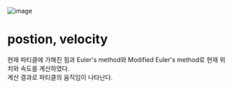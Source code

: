 ![image](https://github.com/minkyokyo/Computer-Animation/assets/71928522/5e59af04-89de-4d41-af60-705747c5c7fd)

# postion, velocity
현재 파티클에 가해진 힘과 Euler's method와 Modified Euler's method로 현재 위치와 속도를 계산하였다.  
계산 결과로 파티클의 움직임이 나타난다.
